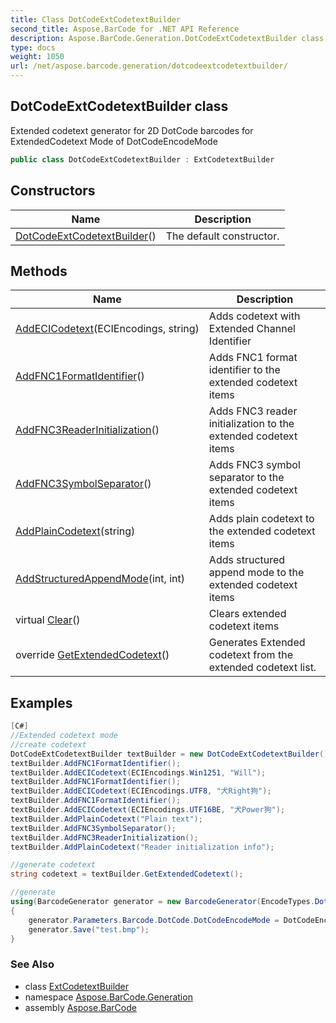 ```yaml
---
title: Class DotCodeExtCodetextBuilder
second_title: Aspose.BarCode for .NET API Reference
description: Aspose.BarCode.Generation.DotCodeExtCodetextBuilder class. Extended codetext generator for 2D DotCode barcodes for ExtendedCodetext Mode of DotCodeEncodeMode
type: docs
weight: 1050
url: /net/aspose.barcode.generation/dotcodeextcodetextbuilder/
---
```

## DotCodeExtCodetextBuilder class

Extended codetext generator for 2D DotCode barcodes for ExtendedCodetext Mode of DotCodeEncodeMode

```csharp
public class DotCodeExtCodetextBuilder : ExtCodetextBuilder
```

## Constructors

| Name | Description |
| --- | --- |
| [DotCodeExtCodetextBuilder](dotcodeextcodetextbuilder/)() | The default constructor. |

## Methods

| Name | Description |
| --- | --- |
| [AddECICodetext](../../aspose.barcode.generation/extcodetextbuilder/addecicodetext/)(ECIEncodings, string) | Adds codetext with Extended Channel Identifier |
| [AddFNC1FormatIdentifier](../../aspose.barcode.generation/dotcodeextcodetextbuilder/addfnc1formatidentifier/)() | Adds FNC1 format identifier to the extended codetext items |
| [AddFNC3ReaderInitialization](../../aspose.barcode.generation/dotcodeextcodetextbuilder/addfnc3readerinitialization/)() | Adds FNC3 reader initialization to the extended codetext items |
| [AddFNC3SymbolSeparator](../../aspose.barcode.generation/dotcodeextcodetextbuilder/addfnc3symbolseparator/)() | Adds FNC3 symbol separator to the extended codetext items |
| [AddPlainCodetext](../../aspose.barcode.generation/extcodetextbuilder/addplaincodetext/)(string) | Adds plain codetext to the extended codetext items |
| [AddStructuredAppendMode](../../aspose.barcode.generation/dotcodeextcodetextbuilder/addstructuredappendmode/)(int, int) | Adds structured append mode to the extended codetext items |
| virtual [Clear](../../aspose.barcode.generation/extcodetextbuilder/clear/)() | Clears extended codetext items |
| override [GetExtendedCodetext](../../aspose.barcode.generation/dotcodeextcodetextbuilder/getextendedcodetext/)() | Generates Extended codetext from the extended codetext list. |

## Examples

```csharp
[C#]
//Extended codetext mode
//create codetext
DotCodeExtCodetextBuilder textBuilder = new DotCodeExtCodetextBuilder();
textBuilder.AddFNC1FormatIdentifier();
textBuilder.AddECICodetext(ECIEncodings.Win1251, "Will");
textBuilder.AddFNC1FormatIdentifier();
textBuilder.AddECICodetext(ECIEncodings.UTF8, "犬Right狗");
textBuilder.AddFNC1FormatIdentifier();
textBuilder.AddECICodetext(ECIEncodings.UTF16BE, "犬Power狗");
textBuilder.AddPlainCodetext("Plain text");
textBuilder.AddFNC3SymbolSeparator();
textBuilder.AddFNC3ReaderInitialization();
textBuilder.AddPlainCodetext("Reader initialization info");

//generate codetext
string codetext = textBuilder.GetExtendedCodetext();    

//generate
using(BarcodeGenerator generator = new BarcodeGenerator(EncodeTypes.DotCode, codetext))
{
    generator.Parameters.Barcode.DotCode.DotCodeEncodeMode = DotCodeEncodeMode.ExtendedCodetext;
	generator.Save("test.bmp");
}
```

### See Also

* class [ExtCodetextBuilder](../extcodetextbuilder/)
* namespace [Aspose.BarCode.Generation](../../aspose.barcode.generation/)
* assembly [Aspose.BarCode](../../)


